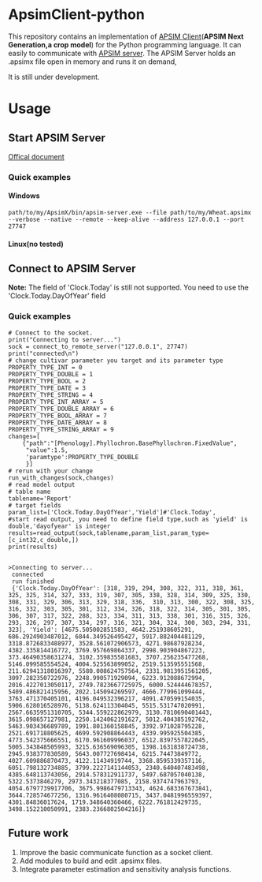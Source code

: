 # ApsimClient-python
This repository contains an implementation of [APSIM Client](https://github.com/APSIMInitiative/APSIM.Client)(**APSIM Next Generation,a crop model**) for the Python programming language. It can easily to communicate with [APSIM server](https://apsimnextgeneration.netlify.app/usage/server/). The APSIM Server holds an .apsimx file open in memory and runs it on demand,

It is still under development.

# Usage
## Start APSIM Server
[Offical document](https://apsimnextgeneration.netlify.app/usage/server/)</br>
### Quick examples
#### Windows
`path/to/my/ApsimX/bin/apsim-server.exe --file path/to/my/Wheat.apsimx --verbose --native --remote --keep-alive --address 127.0.0.1 --port 27747`
#### Linux(no tested)
 
## Connect to APSIM Server 
**Note:** The field of 'Clock.Today' is still not supported. You need to use the 'Clock.Today.DayOfYear' field
### Quick examples
```python3
# Connect to the socket.
print("Connecting to server...")
sock = connect_to_remote_server("127.0.0.1", 27747)
print("connected\n")
# change cultivar parameter you target and its parameter type 
PROPERTY_TYPE_INT = 0
PROPERTY_TYPE_DOUBLE = 1
PROPERTY_TYPE_BOOL = 2
PROPERTY_TYPE_DATE = 3
PROPERTY_TYPE_STRING = 4
PROPERTY_TYPE_INT_ARRAY = 5
PROPERTY_TYPE_DOUBLE_ARRAY = 6
PROPERTY_TYPE_BOOL_ARRAY = 7
PROPERTY_TYPE_DATE_ARRAY = 8
PROPERTY_TYPE_STRING_ARRAY = 9
changes=[
    {"path":"[Phenology].Phyllochron.BasePhyllochron.FixedValue",
     "value":1.5,
     'paramtype':PROPERTY_TYPE_DOUBLE
     }]
# rerun with your change
run_with_changes(sock,changes)
# read model output
# table name
tablename='Report'
# target fields
param_list=['Clock.Today.DayOfYear','Yield']#'Clock.Today',
#start read output, you need to define field type,such as 'yield' is double,'dayofyear' is integer
results=read_output(sock,tablename,param_list,param_type=[c_int32,c_double,])
print(results)


```
```
>Connecting to server...
 connected
 run finished
 {'Clock.Today.DayOfYear': [318, 319, 294, 308, 322, 311, 318, 361, 325, 325, 314, 327, 333, 319, 307, 305, 338, 328, 314, 309, 325, 330, 308, 331, 329, 306, 313, 329, 318, 336,  310, 313, 300, 322, 308, 325, 316, 332, 303, 305, 301, 312, 334, 326, 318, 322, 314, 305, 301, 305, 306, 307, 317, 322, 288, 323, 334, 311, 313, 338, 301, 316, 315, 326, 293, 326, 297, 307, 334, 297, 316, 321, 304, 324, 300, 303, 294, 331, 323], 'Yield': [4675.505002851583, 4642.251938605291, 686.2924903487012, 6844.349526495427, 5917.882404481129, 3318.8726833488977, 3528.561072906573, 4271.98687928234, 4382.335814416772, 3769.957669864337, 2998.903904867223, 373.46490358631274, 3102.359835581683, 3707.256235477268, 5146.099585554524, 4004.525563899052, 2519.513595551568, 211.62941318016397, 5580.008624757564, 2331.9813951561205, 3097.282350722976, 2248.990571929094, 6223.912088672994, 2016.4227013050117, 2749.7823667725975, 6000.524444678357, 5409.486821415956, 2022.145094269597, 4666.779961099444, 3763.471370405101, 4196.049532396217, 4091.470599154035, 5906.628016528976, 5138.624113304045, 5515.531747020991, 2567.6635951310705, 5344.559222862979, 3130.7810690401443, 3615.098657127981, 2250.1424062191627, 5012.404385192762, 5463.903436689789, 1991.801360158845, 3392.971028795228, 2521.691718805625, 4699.592908864443, 4339.995925504385, 4773.542375666551, 6170.961609996037, 6512.8397557822045, 5005.343848505993, 3215.636569096305, 1398.1631838724738, 2945.938377830589, 5643.007727698414, 6215.74473849772, 4027.609886870473, 4122.11434919744, 3368.8595339357116, 6051.798132734885, 3799.2227141144053, 2340.640407483498, 4385.648113743056, 2914.578312911737, 5497.687057040138, 5322.5373846279, 2973.343218377085, 2158.9374747963793, 4054.6797739917706, 3675.9986479713343, 4624.683367673841, 3644.728574677256, 1316.9616408080715, 3437.0481996559397, 4301.84836017624, 1719.348640360466, 6222.761812429735, 3498.152210050991, 2383.2366802504216]}
```
    
    
    
## Future work
1. Improve the basic communicate function as a socket client.
2. Add modules to build and edit .apsimx files.
3. Integrate parameter estimation and sensitivity analysis functions.
